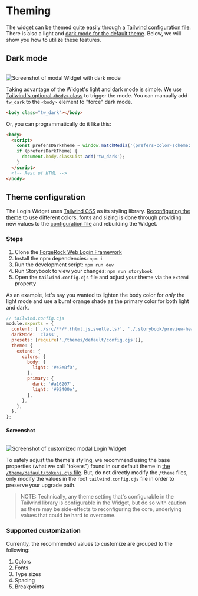 <script>
  import Image from '../../image.svelte';

  export let data;
</script>

# Theming

The widget can be themed quite easily through a [Tailwind configuration file](https://tailwindcss.com/docs/configuration). There is also a light and [dark mode for the default theme](https://tailwindcss.com/docs/dark-mode). Below, we will show you how to utilize these features.

## Dark mode

<Image>

![Screenshot of modal Widget with dark mode](/img/modal-widget-dark.png)

</Image>

Taking advantage of the Widget's light and dark mode is simple. We use [Tailwind's optional `<body>` class](https://tailwindcss.com/docs/dark-mode) to trigger the mode. You can manually add `tw_dark` to the `<body>` element to "force" dark mode.

```html
<body class="tw_dark"></body>
```

Or, you can programmatically do it like this:

```html
<body>
  <script>
    const prefersDarkTheme = window.matchMedia('(prefers-color-scheme: dark)').matches;
    if (prefersDarkTheme) {
      document.body.classList.add('tw_dark');
    }
  </script>
  <!-- Rest of HTML -->
</body>
```

## Theme configuration

The Login Widget uses [Tailwind CSS](https://tailwindcss.com/) as its styling library. [Reconfiguring the theme](https://tailwindcss.com/docs/theme) to use different colors, fonts and sizing is done through providing new values to the [configuration file](https://github.com/cerebrl/forgerock-web-login-framework/blob/main/tailwind.config.cjs) and rebuilding the Widget.

### Steps

1. Clone the [ForgeRock Web Login Framework](https://github.com/cerebrl/forgerock-web-login-framework)
2. Install the npm dependencies: `npm i`
3. Run the development script: `npm run dev`
4. Run Storybook to view your changes: `npm run storybook`
5. Open the `tailwind.config.cjs` file and adjust your theme via the `extend` property

As an example, let's say you wanted to lighten the body color for _only_ the light mode and use a burnt orange shade as the primary color for both light and dark.

```js
// tailwind.config.cjs
module.exports = {
  content: ['./src/**/*.{html,js,svelte,ts}', './.storybook/preview-head.html'],
  darkMode: 'class',
  presets: [require('./themes/default/config.cjs')],
  theme: {
    extend: {
      colors: {
        body: {
          light: '#e2e8f0',
        },
        primary: {
          dark: '#a16207',
          light: '#92400e',
        },
      },
    },
  },
};
```

#### Screenshot

<Image>

![Screenshot of customized modal Login Widget](/img/customized-modal-widget-light.png)

</Image>

To safely adjust the theme's styling, we recommend using the base properties (what we call "tokens") found in our default theme in [the `/theme/default/tokens.cjs` file](https://github.com/cerebrl/forgerock-web-login-framework/blob/main/themes/default/tokens.cjs). But, do not directly modify the `/theme` files, only modify the values in the root `tailwind.config.cjs` file in order to preserve your upgrade path.

> NOTE: Technically, any theme setting that's configurable in the Tailwind library is configurable in the Widget, but do so with caution as there may be side-effects to reconfiguring the core, underlying values that could be hard to overcome.

### Supported customization

Currently, the recommended values to customize are grouped to the following:

1. Colors
2. Fonts
3. Type sizes
4. Spacing
5. Breakpoints
